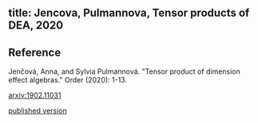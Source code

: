 title: Jencova, Pulmannova, Tensor products of DEA, 2020
---

## Reference

Jenčová, Anna, and Sylvia Pulmannová. "Tensor product of dimension effect algebras." Order (2020): 1-13.

[arxiv:1902.11031](https://arxiv.org/abs/1902.11031)


[published version](jencova2020tensor/published.pdf)


